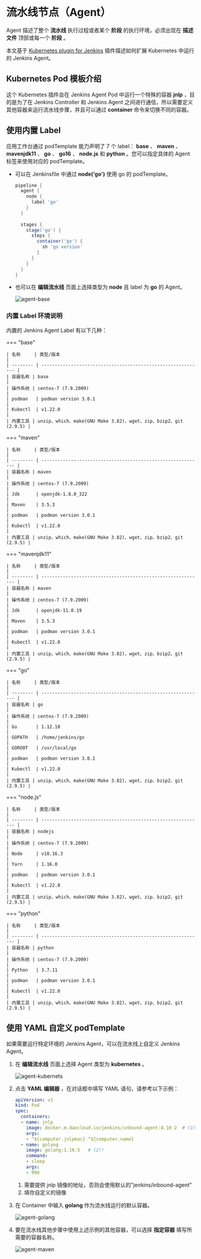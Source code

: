 # 流水线节点（Agent）

Agent 描述了整个 __流水线__ 执行过程或者某个 __阶段__ 的执行环境，必须出现在 __描述文件__ 顶部或每一个 __阶段__ 。

本文基于 [Kubernetes plugin for Jenkins](https://plugins.jenkins.io/kubernetes/) 插件描述如何扩展 Kubernetes 中运行的 Jenkins Agent。

## Kubernetes Pod 模板介绍

这个 Kubernetes 插件会在 Jenkins Agent Pod 中运行一个特殊的容器 __jnlp__ ，目的是为了在 Jenkins Controller 和 Jenkins Agent 之间进行通信，所以需要定义其他容器来运行流水线步骤，并且可以通过 __container__ 命令来切换不同的容器。

## 使用内置 Label

应用工作台通过 podTemplate 能力声明了 7 个 label： __base__ 、 __maven__ 、 __mavenjdk11__ 、 __go__ 、 __go16__ 、 __node.js__ 和 __python__ 。您可以指定具体的 Agent 标签来使用对应的 podTemplate。

- 可以在 Jenkinsfile 中通过 __node('go')__ 使用 go 的 podTemplate。

    ```groovy
    pipeline {
      agent {
        node {
          label 'go'
        }
      }
      
      stages {
        stage('go') {
          steps {
            container('go') {
              sh 'go version'
            }
          }
        }
      }
    }
    ```

- 也可以在 __编辑流水线__ 页面上选择类型为 __node__ 且 label 为 __go__ 的 Agent。

    ![agent-base](https://docs.daocloud.io/daocloud-docs-images/docs/amamba/images/agent-base.jpeg)

### 内置 Label 环境说明

内置的 Jenkins Agent Label 有以下几种：

=== "base"

    | 名称     | 类型/版本                                                    |
    | -------- | ------------------------------------------------------------ |
    | 容器名称 | base                                                         |
    | 操作系统 | centos-7 (7.9.2009)                                          |
    | podman   | podman version 3.0.1                                         |
    | Kubectl  | v1.22.0                                                      |
    | 内置工具 | unzip、which、make(GNU Make 3.82)、wget、zip、bzip2、git (2.9.5) |

=== "maven"

    | 名称     | 类型/版本                                                    |
    | -------- | ------------------------------------------------------------ |
    | 容器名称 | maven                                                        |
    | 操作系统 | centos-7 (7.9.2009)                                          |
    | Jdk      | openjdk-1.8.0_322                                            |
    | Maven    | 3.5.3                                                        |
    | podman   | podman version 3.0.1                                         |
    | Kubectl  | v1.22.0                                                      |
    | 内置工具 | unzip、which、make(GNU Make 3.82)、wget、zip、bzip2、git (2.9.5) |

=== "mavenjdk11"

    | 名称     | 类型/版本                                                    |
    | -------- | ------------------------------------------------------------ |
    | 容器名称 | maven                                                        |
    | 操作系统 | centos-7 (7.9.2009)                                          |
    | Jdk      | openjdk-11.0.19                                            |
    | Maven    | 3.5.3                                                     |
    | podman   | podman version 3.0.1                                         |
    | Kubectl  | v1.22.0                                                      |
    | 内置工具 | unzip、which、make(GNU Make 3.82)、wget、zip、bzip2、git (2.9.5) |

=== "go"

    | 名称     | 类型/版本                                                    |
    | -------- | ------------------------------------------------------------ |
    | 容器名称 | go                                                           |
    | 操作系统 | centos-7 (7.9.2009)                                          |
    | Go       | 1.12.10                                                      |
    | GOPATH   | /home/jenkins/go                                             |
    | GOROOT   | /usr/local/go                                                |
    | podman   | podman version 3.0.1                                         |
    | Kubectl  | v1.22.0                                                      |
    | 内置工具 | unzip、which、make(GNU Make 3.82)、wget、zip、bzip2、git (2.9.5) |

=== "node.js"

    | 名称     | 类型/版本                                                    |
    | -------- | ------------------------------------------------------------ |
    | 容器名称 | nodejs                                                       |
    | 操作系统 | centos-7 (7.9.2009)                                          |
    | Node     | v10.16.3                                                     |
    | Yarn     | 1.16.0                                                       |
    | podman   | podman version 3.0.1                                         |
    | Kubectl  | v1.22.0                                                      |
    | 内置工具 | unzip、which、make(GNU Make 3.82)、wget、zip、bzip2、git (2.9.5) |

=== "python"

    | 名称     | 类型/版本                                                    |
    | -------- | ------------------------------------------------------------ |
    | 容器名称 | python                                                       |
    | 操作系统 | centos-7 (7.9.2009)                                          |
    | Python   | 3.7.11                                                       |
    | podman   | podman version 3.0.1                                         |
    | Kubectl  | v1.22.0                                                      |
    | 内置工具 | unzip、which、make(GNU Make 3.82)、wget、zip、bzip2、git (2.9.5) |

## 使用 YAML 自定义 podTemplate

如果需要运行特定环境的 Jenkins Agent，可以在流水线上自定义 Jenkins Agent。

1. 在 __编辑流水线__ 页面上选择 Agent 类型为 __kubernetes__ 。

    ![agent-kubernets](https://docs.daocloud.io/daocloud-docs-images/docs/amamba/images/agent-kubernets.jpeg)

2. 点击 __YAML 编辑器__ ，在对话框中填写 YAML 语句，请参考以下示例：

    ```yaml
    apiVersion: v1
    kind: Pod
    spec:
      containers:
      - name: jnlp
        image: docker.m.daocloud.io/jenkins/inbound-agent:4.10-2  # (1)!
        args:
        - ^${computer.jnlpmac} ^${computer.name}
      - name: golang
        image: golang:1.16.5   # (2)!
        command:
        - sleep
        args:
        - 99d
    ```

    1. 需要提供 jnlp 镜像的地址，否则会使用默认的"jenkins/inbound-agent"
    2. 填你自定义的镜像

3. 在 Container 中输入 __golang__ 作为流水线运行的默认容器。

    ![agent-golang](https://docs.daocloud.io/daocloud-docs-images/docs/amamba/images/agent-golang.jpeg)

4. 要在流水线其他步骤中使用上述示例的其他容器，可以选择 __指定容器__ 填写所需要的容器名称。

    ![agent-maven](https://docs.daocloud.io/daocloud-docs-images/docs/amamba/images/agent-maven.jpeg)
